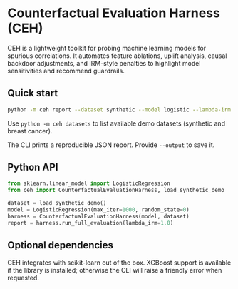 # Counterfactual Evaluation Harness (CEH)

CEH is a lightweight toolkit for probing machine learning models for
spurious correlations. It automates feature ablations, uplift analysis,
causal backdoor adjustments, and IRM-style penalties to highlight
model sensitivities and recommend guardrails.

## Quick start

```bash
python -m ceh report --dataset synthetic --model logistic --lambda-irm 1.0
```

Use `python -m ceh datasets` to list available demo datasets (synthetic and
breast cancer).

The CLI prints a reproducible JSON report. Provide `--output` to save it.

## Python API

```python
from sklearn.linear_model import LogisticRegression
from ceh import CounterfactualEvaluationHarness, load_synthetic_demo

dataset = load_synthetic_demo()
model = LogisticRegression(max_iter=1000, random_state=0)
harness = CounterfactualEvaluationHarness(model, dataset)
report = harness.run_full_evaluation(lambda_irm=1.0)
```

## Optional dependencies

CEH integrates with scikit-learn out of the box. XGBoost support is
available if the library is installed; otherwise the CLI will raise a
friendly error when requested.

